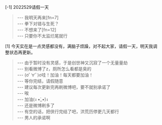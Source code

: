 
[-1] 2022529请假一天
>--- 我明天再来[fn=7]<br>
>--- 拳下对错与生死？<br>
>--- 不想来了[fn=12]<br>
>--- 只要你不太监烂尾就行<br>

[1] 今天实在是一点灵感都没有，满脑子烦躁，对不起大家，请假一天，明天我调整状态再更新。
>--- 由于暂时没有灵感，于是创世神又沉寂了一个无量量劫<br>
>--- 别看微博了z，厕所怎么看都是臭的<br>
>--- (σﾟ∀ﾟ)σ哇！加油！每天都要加油！<br>
>--- 等你完结，请假随意<br>
>--- 建议每次更新完再刷微博吧，要不就别承诺了<br>
>--- 唉<br>
>--- 加油(ง •̀_•́)ง<br>
>--- 还是微博刷多了<br>
>--- 有空的话，把侠行完结了吧，洪荒历停更几天都行<br>
>--- 男人的承诺啊<br>
